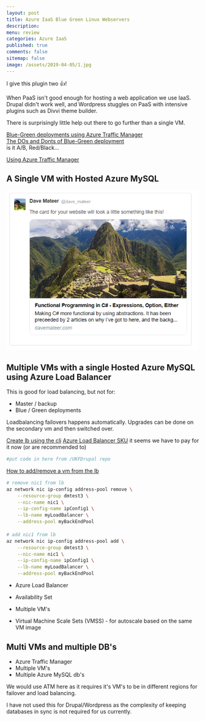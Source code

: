 ```yaml
---
layout: post
title: Azure IaaS Blue Green Linux Webservers
description: 
menu: review
categories: Azure IaaS 
published: true 
comments: false
sitemap: false
image: /assets/2019-04-05/1.jpg
---
```


I give this plugin two :+1:!

When PaaS isn't good enough for hosting a web application we use IaaS. Drupal didn't work well, and Wordpress stuggles on PaaS with intensive plugins such as Divvi theme builder.  

There is surprisingly little help out there to go further than a single VM.  

[Blue-Green deployments using Azure Traffic Manager](https://azure.microsoft.com/en-gb/blog/blue-green-deployments-using-azure-traffic-manager/)  
[The DOs and Donts of Blue-Green deployment](https://minops.com/blog/2015/02/the-dos-and-donts-of-bluegreen-deployment/)  
is it A/B, Red/Black...


[Using Azure Traffic Manager](https://azure.microsoft.com/en-us/blog/blue-green-deployments-using-azure-traffic-manager/ )


## A Single VM with Hosted Azure MySQL

![ps](/assets/2019-04-07/1.png)  


## Multiple VMs with a single Hosted Azure MySQL using Azure Load Balancer 
This is good for load balancing, but not for:  

- Master / backup
- Blue / Green deployments

Loadbalancing failovers happens automatically. Upgrades can be done on the secondary vm and then switched over.  

[Create lb using the cli](https://docs.microsoft.com/en-us/azure/load-balancer/quickstart-create-basic-load-balancer-cli) 
[Azure Load Balancer SKU](https://docs.microsoft.com/en-us/azure/load-balancer/load-balancer-overview#skus) it seems we have to pay for it now (or are recommended to)

```bash
#put code in here from /UKFDrupal repo
```

[How to add/remove a vm from the lb](https://docs.microsoft.com/en-us/azure/load-balancer/quickstart-create-basic-load-balancer-cli)
```bash
# remove nic1 from lb
az network nic ip-config address-pool remove \
    --resource-group dmtest3 \
    --nic-name nic1 \
    --ip-config-name ipConfig1 \
    --lb-name myLoadBalancer \
    --address-pool myBackEndPool 

# add nic1 from lb
az network nic ip-config address-pool add \
    --resource-group dmtest3 \
    --nic-name nic1 \
    --ip-config-name ipConfig1 \
    --lb-name myLoadBalancer \
    --address-pool myBackEndPool
```

- Azure Load Balancer
- Availability Set
- Multiple VM's

- Virtual Machine Scale Sets (VMSS)  - for autoscale based on the same VM image  


## Multi VMs and multiple DB's
- Azure Traffic Manager
- Multiple VM's
- Multiple Azure MySQL db's

We would use ATM here as it requires it's VM's to be in different regions for failover and load balancing.  

I have not used this for Drupal/Wordpress as the complexity of keeping databases in sync is not required for us currently.
